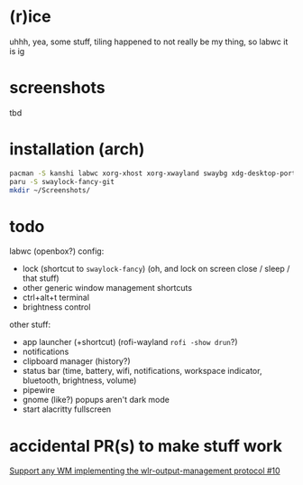 # (r)ice

uhhh, yea, some stuff, tiling happened to not really be my thing, so labwc it is ig

# screenshots

tbd

# installation (arch)

```sh
pacman -S kanshi labwc xorg-xhost xorg-xwayland swaybg xdg-desktop-portal-gtk adwaita-qt polkit-gnome wl-clip-persist rofi-wayland swaylock wlr-randr brightnessctl alsa-utils grim slurp wl-clipboard
paru -S swaylock-fancy-git
mkdir ~/Screenshots/
```

# todo

labwc (openbox?) config:
- lock (shortcut to `swaylock-fancy`) (oh, and lock on screen close / sleep / that stuff)
- other generic window management shortcuts
- ctrl+alt+t terminal
- brightness control

other stuff:
- app launcher (+shortcut) (rofi-wayland `rofi -show drun`?)
- notifications
- clipboard manager (history?)
- status bar (time, battery, wifi, notifications, workspace indicator, bluetooth, brightness, volume)
- pipewire
- gnome (like?) popups aren't dark mode
- start alacritty fullscreen

# accidental PR(s) to make stuff work
[Support any WM implementing the wlr-output-management protocol #10](https://github.com/Big-B/swaylock-fancy/pull/10)
